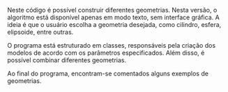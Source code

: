 Neste código é possível construir diferentes geometrias. Nesta versão, o algoritmo está disponível apenas em modo texto, sem interface gráfica. A ideia é que o usuário escolha a geometria desejada, como cilindro, esfera, elipsoide, entre outras.

O programa está estruturado em classes, responsáveis pela criação dos modelos de acordo com os parâmetros especificados. Além disso, é possível combinar diferentes geometrias.

Ao final do programa, encontram-se comentados alguns exemplos de geometrias.

